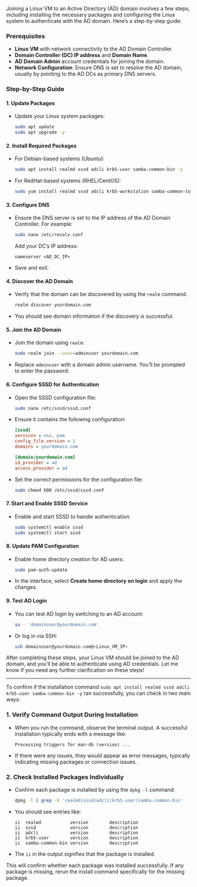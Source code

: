 
Joining a Linux VM to an Active Directory (AD) domain involves a few steps, including installing the necessary packages and configuring the Linux system to authenticate with the AD domain. Here’s a step-by-step guide:

### Prerequisites
- **Linux VM** with network connectivity to the AD Domain Controller.
- **Domain Controller (DC) IP address** and **Domain Name**.
- **AD Domain Admin** account credentials for joining the domain.
- **Network Configuration**: Ensure DNS is set to resolve the AD domain, usually by pointing to the AD DCs as primary DNS servers.

### Step-by-Step Guide

#### 1. **Update Packages**
   - Update your Linux system packages:
     ```bash
     sudo apt update
     sudo apt upgrade -y
     ```

#### 2. **Install Required Packages**
   - For Debian-based systems (Ubuntu):
     ```bash
     sudo apt install realmd sssd adcli krb5-user samba-common-bin -y
     ```
   - For RedHat-based systems (RHEL/CentOS):
     ```bash
     sudo yum install realmd sssd adcli krb5-workstation samba-common-tools -y
     ```

#### 3. **Configure DNS**
   - Ensure the DNS server is set to the IP address of the AD Domain Controller. For example:
     ```bash
     sudo nano /etc/resolv.conf
     ```
     Add your DC’s IP address:
     ```
     nameserver <AD_DC_IP>
     ```
   - Save and exit.

#### 4. **Discover the AD Domain**
   - Verify that the domain can be discovered by using the `realm` command:
     ```bash
     realm discover yourdomain.com
     ```
   - You should see domain information if the discovery is successful.

#### 5. **Join the AD Domain**
   - Join the domain using `realm`:
     ```bash
     sudo realm join --user=adminuser yourdomain.com
     ```
   - Replace `adminuser` with a domain admin username. You’ll be prompted to enter the password.

#### 6. **Configure SSSD for Authentication**
   - Open the SSSD configuration file:
     ```bash
     sudo nano /etc/sssd/sssd.conf
     ```
   - Ensure it contains the following configuration:
     ```ini
     [sssd]
     services = nss, pam
     config_file_version = 2
     domains = yourdomain.com

     [domain/yourdomain.com]
     id_provider = ad
     access_provider = ad
     ```

   - Set the correct permissions for the configuration file:
     ```bash
     sudo chmod 600 /etc/sssd/sssd.conf
     ```

#### 7. **Start and Enable SSSD Service**
   - Enable and start SSSD to handle authentication:
     ```bash
     sudo systemctl enable sssd
     sudo systemctl start sssd
     ```

#### 8. **Update PAM Configuration**
   - Enable home directory creation for AD users:
     ```bash
     sudo pam-auth-update
     ```
   - In the interface, select **Create home directory on login** and apply the changes.

#### 9. **Test AD Login**
   - You can test AD login by switching to an AD account:
     ```bash
     su - 'domainuser@yourdomain.com'
     ```
   - Or log in via SSH:
     ```bash
     ssh domainuser@yourdomain.com@<Linux_VM_IP>
     ```

After completing these steps, your Linux VM should be joined to the AD domain, and you’ll be able to authenticate using AD credentials. Let me know if you need any further clarification on these steps!



----


To confirm if the installation command `sudo apt install realmd sssd adcli krb5-user samba-common-bin -y` ran successfully, you can check in two main ways:

### 1. **Verify Command Output During Installation**
   - When you run the command, observe the terminal output. A successful installation typically ends with a message like:
     ```
     Processing triggers for man-db (version) ...
     ```
   - If there were any issues, they would appear as error messages, typically indicating missing packages or connection issues.

### 2. **Check Installed Packages Individually**
   - Confirm each package is installed by using the `dpkg -l` command:
     ```bash
     dpkg -l | grep -E 'realmd|sssd|adcli|krb5-user|samba-common-bin'
     ```
   - You should see entries like:
     ```
     ii  realmd           version        description
     ii  sssd             version        description
     ii  adcli            version        description
     ii  krb5-user        version        description
     ii  samba-common-bin version        description
     ```
   - The `ii` in the output signifies that the package is installed.

This will confirm whether each package was installed successfully. If any package is missing, rerun the install command specifically for the missing package.